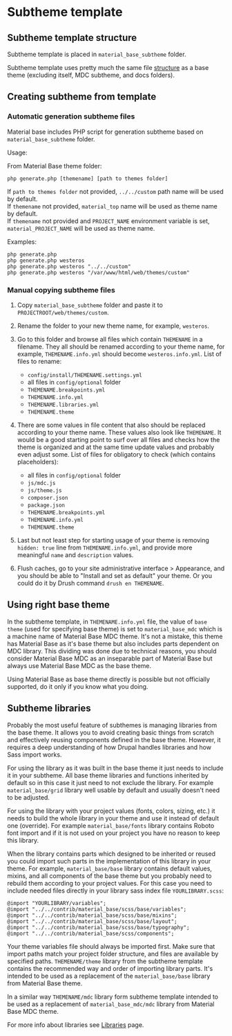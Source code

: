 Subtheme template
=================

Subtheme template structure
---------------------------

Subtheme template is placed in `material_base_subtheme` folder.

Subtheme template uses pretty much the same file [structure](/folder-structure.md) as a base theme (excluding itself, MDC subtheme, and docs folders).

Creating subtheme from template
-------------------------------

### Automatic generation subtheme files

Material base includes PHP script for generation subtheme based on `material_base_subtheme` folder.

Usage:

From Material Base theme folder:

~~~
php generate.php [themename] [path to themes folder]
~~~

If `path to themes folder` not provided, `../../custom` path name will be used by default.  
If `themename` not provided, `material_top` name will be used as theme name by default.  
If `themename` not provided and `PROJECT_NAME` environment variable is set, `material_PROJECT_NAME` will be used as theme name.

Examples:

~~~
php generate.php
php generate.php westeros
php generate.php westeros "../../custom"
php generate.php westeros "/var/www/html/web/themes/custom"
~~~

### Manual copying subtheme files

1. Copy `material_base_subtheme` folder and paste it to `PROJECTROOT/web/themes/custom`.
2. Rename the folder to your new theme name, for example, `westeros`.
3. Go to this folder and browse all files which contain `THEMENAME` in a filename. They all should be renamed according to your theme name, for example, `THEMENAME.info.yml` should become `westeros.info.yml`. List of files to rename:

    * `config/install/THEMENAME.settings.yml`
    * all files in `config/optional` folder
    * `THEMENAME.breakpoints.yml`
    * `THEMENAME.info.yml`
    * `THEMENAME.libraries.yml`
    * `THEMENAME.theme`
    
4. There are some values in file content that also should be replaced according to your theme name. These values also look like `THEMENAME`. It would be a good starting point to surf over all files and checks how the theme is organized and at the same time update values and probably even adjust some. List of files for obligatory to check (which contains placeholders):

    * all files in `config/optional` folder
    * `js/mdc.js`
    * `js/theme.js`
    * `composer.json`
    * `package.json`
    * `THEMENAME.breakpoints.yml`
    * `THEMENAME.info.yml`
    * `THEMENAME.theme`

5. Last but not least step for starting usage of your theme is removing `hidden: true` line from `THEMENAME.info.yml`, and provide more meaningful `name` and `description` values.
6. Flush caches, go to your site administrative interface > Appearance, and you should be able to "Install and set as default" your theme. Or you could do it by Drush command `drush en THEMENAME`.

Using right base theme
----------------------

In the subtheme template, in `THEMENAME.info.yml` file, the value of `base theme` (used for specifying base theme) is set to `material_base_mdc` which is a machine name of Material Base MDC theme. It's not a mistake, this theme has Material Base as it's base theme but also includes parts dependent on MDC library. This dividing was done due to technical reasons, you should consider Material Base MDC as an inseparable part of Material Base but always use Material Base MDC as the base theme.

Using Material Base as base theme directly is possible but not officially supported, do it only if you know what you doing.

Subtheme libraries
------------------

Probably the most useful feature of subthemes is managing libraries from the base theme. It allows you to avoid creating basic things from scratch and effectively reusing components defined in the base theme. However, it requires a deep understanding of how Drupal handles libraries and how Sass import works.

For using the library as it was built in the base theme it just needs to include it in your subtheme. All base theme libraries and functions inherited by default so in this case it just need to not exclude the library. For example `material_base/grid` library well usable by default and usually doesn't need to be adjusted.

For using the library with your project values (fonts, colors, sizing, etc.) it needs to build the whole library in your theme and use it instead of default one (override). For example `material_base/fonts` library contains Roboto font import and if it is not used on your project you have no reason to keep this library.

When the library contains parts which designed to be inherited or reused you could import such parts in the implementation of this library in your theme. For example, `material_base/base` library contains default values, mixins, and all components of the base theme but you probably need to rebuild them according to your project values. For this case you need to include needed files directly in your library sass index file `YOURLIBRARY.scss`:

~~~
@import "YOURLIBRARY/variables";
@import "../../contrib/material_base/scss/base/variables";
@import "../../contrib/material_base/scss/base/mixins";
@import "../../contrib/material_base/scss/base/layout";
@import "../../contrib/material_base/scss/base/typography";
@import "../../contrib/material_base/scss/components";
~~~

Your theme variables file should always be imported first. Make sure that import paths match your project folder structure, and files are available by specified paths.
`THEMENAME/theme` library from the subtheme template contains the recommended way and order of importing library parts. It's intended to be used as a replacement of the `material_base/base` library from Material Base theme.

In a similar way `THEMENAME/mdc` library form subtheme template intended to be used as a replacement of `material_base_mdc/mdc` library from Material Base MDC theme.

For more info about libraries see [Libraries](/libraries.md) page.

